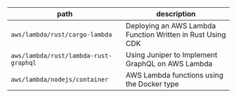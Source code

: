 | path                                  | description                                                |
| ------------------------------------- | ---------------------------------------------------------- |
| `aws/lambda/rust/cargo-lambda`        | Deploying an AWS Lambda Function Written in Rust Using CDK |
| `aws/lambda/rust/lambda-rust-graphql` | Using Juniper to Implement GraphQL on AWS Lambda           |
| `aws/lambda/nodejs/container`         | AWS Lambda functions using the Docker type                 |
